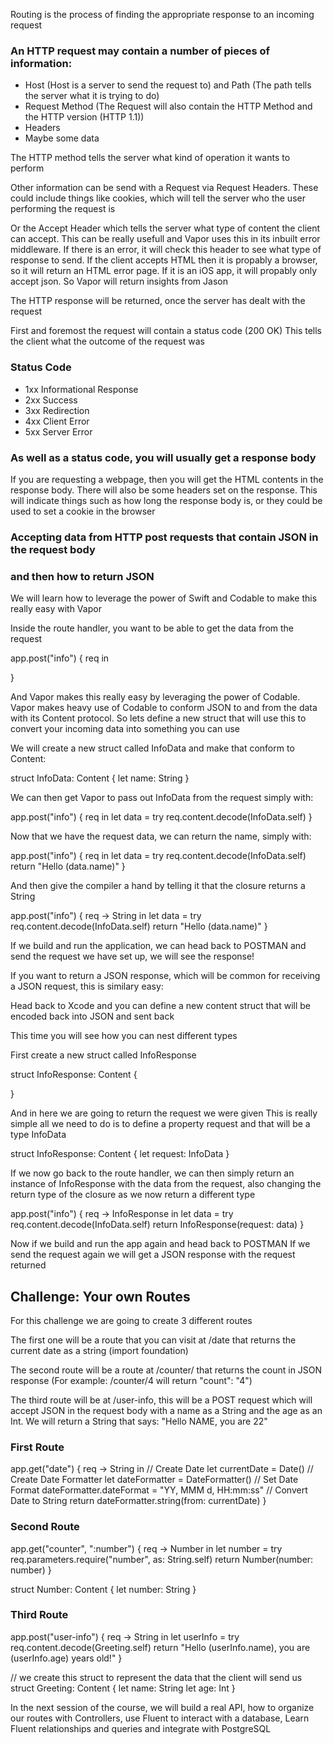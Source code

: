 Routing is the process of finding the appropriate response to an incoming request

### An HTTP request may contain a number of pieces of information:

- Host (Host is a server to send the request to) and Path (The path tells the server what it is trying to do)
- Request Method (The Request will also contain the HTTP Method and the HTTP version (HTTP 1.1))
- Headers
- Maybe some data

The HTTP method tells the server what kind of operation it wants to perform

Other information can be send with a Request via Request Headers. These could include things like cookies,
which will tell the server who the user performing the request is

Or the Accept Header which tells the server what type of content the client can accept. This can be really usefull and Vapor uses this in its inbuilt error middleware. If there is an error, it will check this header to see what type of response to send. If the client accepts HTML then it is propably a browser, so it will return an HTML error page. If it is an iOS app, it will propably only accept json. So Vapor will return insights from Jason

The HTTP response will be returned, once the server has dealt with the request

First and foremost the request will contain a status code (200 OK)
This tells the client what the outcome of the request was

### Status Code

- 1xx Informational Response
- 2xx Success
- 3xx Redirection
- 4xx Client Error
- 5xx Server Error

### As well as a status code, you will usually get a response body

If you are requesting a webpage, then you will get the HTML contents in the response body. There will also be some headers set on the response. This will indicate things such as how long the response body is, or they could be used to set a cookie in the browser

### Accepting data from HTTP post requests that contain JSON in the request body
### and then how to return JSON

We will learn how to leverage the power of Swift and Codable to make this really easy with Vapor

Inside the route handler, you want to be able to get the data from the request

app.post("info") { req in

}

And Vapor makes this really easy by leveraging the power of Codable. Vapor makes heavy use of Codable to
conform JSON to and from the data with its Content protocol. So lets define a new struct that will use this to convert your incoming data into something you can use

We will create a new struct called InfoData and make that conform to Content:

struct InfoData: Content {
    let name: String
}

We can then get Vapor to pass out InfoData from the request simply with:

app.post("info") { req in
    let data = try req.content.decode(InfoData.self)
}

Now that we have the request data, we can return the name, simply with:

app.post("info") { req in
    let data = try req.content.decode(InfoData.self)
    return "Hello \(data.name)"
}

And then give the compiler a hand by telling it that the closure returns a String 

app.post("info") { req -> String in
    let data = try req.content.decode(InfoData.self)
    return "Hello \(data.name)"
}

If we build and run the application, we can head back to POSTMAN and send the request we have set up,
we will see the response!

If you want to return a JSON response, which will be common for receiving a JSON request, this is similary easy: 

Head back to Xcode and you can define a new content struct that will be encoded back into JSON and sent back

This time you will see how you can nest different types 

First create a new struct called InfoResponse

struct InfoResponse: Content {
    
}

And in here we are going to return the request we were given
This is really simple all we need to do is to define a property request and that will be a type InfoData

struct InfoResponse: Content {
    let request: InfoData
}

If we now go back to the route handler, we can then simply return an instance of InfoResponse with the 
data from the request, also changing the return type of the closure as we now return a different type

app.post("info") { req -> InfoResponse in
    let data = try req.content.decode(InfoData.self)
    return InfoResponse(request: data)
}

Now if we build and run the app again and head back to POSTMAN
If we send the request again we will get a JSON response with the request returned

## Challenge: Your own Routes

For this challenge we are going to create 3 different routes

The first one will be a route that you can visit at /date that returns the current date as a string
(import foundation)

The second route will be a route at /counter/<NUMBER> that returns the count in JSON response
(For example: /counter/4 will return "count": "4")

The third route will be at /user-info, this will be a POST request which will accept JSON in the request body with a name as a String and the age as an Int. We will return a String that says: "Hello NAME, you are 22"

### First Route
app.get("date") { req -> String in
    // Create Date
    let currentDate = Date()
    // Create Date Formatter
    let dateFormatter = DateFormatter()
    // Set Date Format
    dateFormatter.dateFormat = "YY, MMM d, HH:mm:ss"
    // Convert Date to String
    return dateFormatter.string(from: currentDate)
}
     
### Second Route
app.get("counter", ":number") { req -> Number in
    let number = try req.parameters.require("number", as: String.self)
    return Number(number: number)
}
    
struct Number: Content {
    let number: String
}
    
### Third Route
app.post("user-info") { req -> String in
    let userInfo = try req.content.decode(Greeting.self)
    return "Hello \(userInfo.name), you are \(userInfo.age) years old!"
}

// we create this struct to represent the data that the client will send us
struct Greeting: Content {
    let name: String
    let age: Int
}

In the next session of the course, we will build a real API, how to organize our routes with Controllers, use Fluent to interact with
a database, Learn Fluent relationships and queries and integrate with PostgreSQL



  
  
    
    
    
    
    
    
    
    













